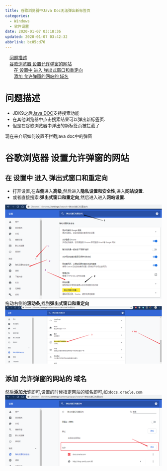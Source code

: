 ```yaml
---
title: 谷歌浏览器中Java Doc无法弹出新标签页
categories: 
  - Windows
  - 软件设置
date: 2020-01-07 03:18:36
updated: 2020-01-07 03:42:32
abbrlink: bc05cd70
---
```

<div id='my_toc'><a href="/blog/bc05cd70/#问题描述" class="header_1">问题描述</a>&nbsp;<br><a href="/blog/bc05cd70/#谷歌浏览器-设置允许弹窗的网站" class="header_1">谷歌浏览器 设置允许弹窗的网站</a>&nbsp;<br><a href="/blog/bc05cd70/#在-设置中-进入-弹出式窗口和重定向" class="header_2">在 设置中 进入 弹出式窗口和重定向</a>&nbsp;<br><a href="/blog/bc05cd70/#添加-允许弹窗的网站的-域名" class="header_2">添加 允许弹窗的网站的 域名</a>&nbsp;<br></div>
<style>.header_1{margin-left: 1em;}.header_2{margin-left: 2em;}.header_3{margin-left: 3em;}.header_4{margin-left: 4em;}.header_5{margin-left: 5em;}.header_6{margin-left: 6em;}</style>
<!--more-->
<script>if (navigator.platform.search('arm')==-1){document.getElementById('my_toc').style.display = 'none';}var e,p = document.getElementsByTagName('p');while (p.length>0) {e = p[0];e.parentElement.removeChild(e);}</script>

<!--end-->
# 问题描述
- JDK9之后[Java DOC](https://docs.oracle.com/en/java/javase/11/docs/api/index.html)支持搜索功能
- 在其他浏览器中点击搜索结果可以弹出新标签页.
- 但是在谷歌浏览器中弹出的新标签页被拦截了

现在来介绍如何设置不拦截java doc中的弹窗
# 谷歌浏览器 设置允许弹窗的网站
## 在 设置中 进入 弹出式窗口和重定向
- 打开设置,在**左侧**进入**高级**,然后进入**隐私设置和安全性**,进入**网站设置**.
- 或者直接搜索:**弹出式窗口和重定向**,然后进入进入**网站设置**.

![这里有一张图片](https://raw.githubusercontent.com/lanlan2017/images/master/Windows/SoftwareSettings/GoogleChrome/AllowPopups/1.png)
拖动右侧的**滚动条**,找到**弹出式窗口和重定向**
![这里有一张图片](https://raw.githubusercontent.com/lanlan2017/images/master/Windows/SoftwareSettings/GoogleChrome/AllowPopups/2.png)
## 添加 允许弹窗的网站的 域名
然后**添加允许**即可,设置的时候指定网站的域名即可,如:`docs.oracle.com`
![这里有一张图片](https://raw.githubusercontent.com/lanlan2017/images/master/Windows/SoftwareSettings/GoogleChrome/AllowPopups/3.png)

<!-- Windows/SoftwareSettings/GoogleChrome/AllowPopups/ -->
